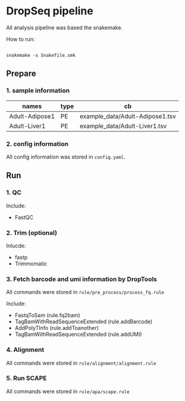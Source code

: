
# DropSeq pipeline

All analysis pipeline was based the snakemake.

How to run:
```shell

snakemake -s Snakefile.smk

```

## Prepare

### 1. sample information

| names          | type | cb                              |
| -------------- | ---- | ------------------------------- |
| Adult-Adipose1 | PE   | example_data/Adult-Adipose1.tsv |
| Adult-Liver1   | PE   | example_data/Adult-Liver1.tsv   |


### 2. config information

All config information was stored in `config.yaml`.

## Run

### 1. QC

Include:
 - FastQC

### 2. Trim (optional)

Inlucde:

 - fastp
 - Trimmomatic

### 3. Fetch barcode and umi information by DropTools
All commands were stored in `rule/pre_process/process_fq.rule`

Include:
 - FastqToSam (rule.fq2bam)
 - TagBamWithReadSequenceExtended (rule.addBarcode)
 - AddPolyTInfo (rule.addToanother)
 - TagBamWithReadSequenceExtended (rule.addUMI)

### 4. Alignment

All commands were stored in `rule/alignment/alignment.rule`


### 5. Run SCAPE

All commands were stored in `rule/apa/scape.rule`
